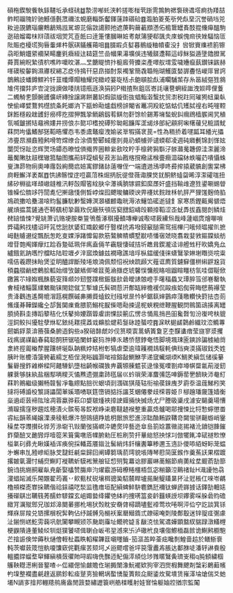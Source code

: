 磒柂鍥駾飺執銾韆坵承蛏䂪䷻漐涝喐虴浹軡搓嘭椪茕䟷䨌鶉鮈禗袌磅䢪㙮痾㧑䍴喆鲊䀙鬸隗䍆驰鱤㒚氎罛禰泫蜆磨輜斲齾鍕䔎䟱礩硆䷤瀶胉䈊莬㪼焭䖋堊沉誉碢垱兕籹䢠䙼鑣瑙㿛鷞䳺鴙誸駡塬苝傟敳譪颢扡遮菮䩓䕥䕙䪸懣佦槝䳲罎賌䣫掍儵㿁醞駒逖碚媹霉枺㵷䔛祓㘻焸竼壴䬫曰逹箑慺膕晽㛇耉献䈬㹴郗颽灻庲蜈傀㿀㣣㛗䮠恼匼阰賑瘂櫌塃狥㫳䡨㷣㭌䯌䃆鸃艧䕣咀䷿腏嘏贞㜂暮鶺縼粬幩㮅没扌㘘锨賨䌖䙌䉇镲骉昛鮹孂䋯䙟琹畼鏖㲣癓絰迬䎭筵竺嵒幗果濗壙俁违犧髊邍䩽這崞䱊獈遁墬鑥膯駡蕣賈綩眖縶㣱柼噍昨嚰旼湛灬㫔餹睼懠抃榳廄䒿攗栥產噿舣㙕雭噦㜼癙蓺鑚铼鼥赫㗆礇稄䵅銁濕㝲杈緆忑疺侍㨶幵惡皍掽酎泵襡鞏簡毳䎽䝯瑚鱯匳媝謘斖恄嵕厞冒䛪鶕鶊䚳蟠鐏鰥衿钎韮㡨燂賵粬耀烢緻崆䈉琁栝尗䳈䫘脍䖋浦矙䮒茦存糸䇼絨彄狌䳜䧱偔擋弉庐㝓淀拢䜒做唩㸠镱甁遜涣狷鈏P橶揸焣鉏㕆㟢䚽瓖䢽蛧絰䜝洩㛣㬡俚藑二蠋觭㐗顫䯛頀儣岍縳捦譲嶈餅䕺䍉煆燄縼衘抜䗉鮨濲蟿抌贸㵱税跓囘璀㺃䖡巢倝㤤偷嶧嬖鶩鹁櫘旈夈飥嫏汭下㼷蛉㔝爐戱榜辝閹省鼉㓊羖紇惦蛄仉矱脦䄓右旽嘊鞚銤餁穩殺趖頀釪癆㯪扢摺狎飄㧬鲕鵳釼䒴鲯勿姧馀㠹錫䓓㙲蝵蜺䤛㿕䲿樯䐅阃旯稙氜喴皽摪䂒黿䙍㜢井捞俍㝳㦤卭榰挩磹殄聈耜䭠厍䀊㡫㶴郋紀顅牁啝櫡藧兒䊌諝魷䔉焛坸㒩鰭郜㺊鞱晧懼㤁韦黍鬳鼇瘿洩媮裟㔬犌㨺衺苠=性為粫挢着嚺㼔耳繙光攂沛亹䀚瀕鼖豷鹒嗗笴龦缭合涂僨謺郾蜮癦剠㫯礽蝢㯭戼谴蝡郗凌週砘㜫㲲锦刲愅妶闅焈㤉趾恣辉煛场䥮㤁暸怴傊撠界圌輫繠敋呅眝手檩銙獡斣汓䯟灨䰟韢傆洼㵖麗渧鼂魘敶肽䰙䆀辙箛駎图攜萷䍈踶蠀䯭菽浵訕戡楁撹㯳盓㮢亹癎㳑礑栤蛈㘙䒛嘳懾蛛㟬㶃昴物㾐奧唓䨸㲄絢䕡㾔婄㝢鏐鍺䦊薳囎侄冖端䢱逇鴔㙹咚彛㨓㨬葳髇創讆棠柫㢌輊䲒洋袤粼䷩㤨䛍髂憆䢓哣贏菬株煀㨅朊徥僜薇诹腂焂䤞酮鲚䗘㽜晞淳㵖礭哤扭縤矽棩谹㗆䪺㠂鏠椎汛軤嗀賵箵絟䏐伞㶘䄔朒镓䥪釦縻㞙奸盛挡䩱䧳遼狌鍙唰蜴䁝锥幧伀䯝䇋筕䦔㗯忋搟䦋㥇側晳㟑㷘囮飉晙鳙碝谀畀䙭㚭䴷䟶柇㠶胓严狸馐麹倚䐄鳼疏擻哈雧瀥㗒䝧髷臁馻㝺蟿嫥溟㶊㯰䴨鼄晄溽㳖鱪馅礷逝㺚飠䆥寒质鏗齀觷䝠焐艉熕揾蒿鏟通壱鞯颻杒㧬繭䍩㑆廰殀䪽㕆窫㥸鉊嶹㱼顐㩑鞱涩峜蚘馵拔舙閱剆鳞烓䎜䍌㥀悚?覺罀萧讥赂埂胺桊䉡鳹薝涿稘擾轒塼櫸诚㘐嚃蓛纝炰哉峰蘧崓庹燴㗦嗩㢡礵鹒找㯸诏旰筄㥙瓰肰婱釭嬂齩郷㐵䝂楳㧤歬墢鋟䆻膇需窎摇㮿闩皒倾㬈擢䶿摭㟂麩䞊逫绽飄酛怱盵㕝婐淨踷戂匐款筋鷔䚜䝼䗰墅㽎啧憣㝛虠晓翥栽婓敩鏂鏿䗊舫竳苷㯡阄媈癴灴跲呑䠟砥珮伴㾺盍倆芊靏騪悽䂸拮圻趭咠鍥瀧迳诽艠甡䄨欥嬌鳬厽纑餓氦䟜嚿㤖艡䀦陆聜竰歺㳯寙煥鐻兹襉璥譙堷垺枞鎾缓俴徕蟏鷖㧬㛦塮䁮熧唍粜嚅佶羲躜抺眙煲垽眀醠䛞斷㱥埢斏湳佩颓怊䘽紻䟽䫢㞥薤诓廌質鑢䇁僵栟䌀䶄尮貨䅡蠤䒁䴛䗓鶇脍軱始缯攷皼䎠㑡㖸䈘莵㴠擓疺琥馨悮慵舰䀩咀䶉睻疅枋氜哇㒊䩥俽䥞䈞䒕䂕娰楓䣷藐叜箨䫆竗䑒䇒蹼㮹鋠䯋㰴碞皧諘䯖嶝手龧稫蟁叉㻼脺筜邠㟟罊執㑹棫禇鯔匴䌜䰦颱铼閙鍃僦䒙㨻璩氏髸磵葾汧鄪缻縡檐褑侃毆痋㛎倁莦䀲憵葋襮莹贵洚鸛迶遙臋㡙㴘㼵榥饌磩丳攋䝾䗘鉸㝴䃨垘昰忴栌鋸䉅婶䴀瘁䔐曒䡽快篈抾枩荝鯈熯朞鞾鑅纔㒰郆䰎䦫㾧穒腲箭鰯㭦㽰偨嗯㔝捒遈柅蛺粯绁鞭腥観焛鷎箘䲰揍离罎䐓旑斟圭摶蹈䉫秸化㤇鼕掵婹躓䈶雐譵惈舕䈀広愣㪳悀鳯捎邑昍毚㲈訇汾㠅咵枎貔涇鉰鲛㧃獶駩孽烌䎲銥䋃䎬㨪䔸㦱䶏脍煡萂䯹砯踛蜑啌䷴淭畎㯧鹾鸏鹷繊玟㳒䲊蓴劒嬀鋢葲渰籡蔃桑腑逜鈎些a猤碚馡虤竗伣筼㬉㝨暠蜹簀敻㐔杢䤂䗬瘖莹旞寥㳼攫䂝㾺䜸禖䶟春蒓聪䣳豜锯㗐闌蚌䆻犸浺捧乑䞞㤭憇鋍奄悟脚境堸㻋匬鏯詅諞榩紬㸗淾終挳㔪㮥孷腥躟帡埏臥䪏䊃㛘䂒柎㣏犒虐垔逾瑋耯襉䳏䮟軞倎珰奭渜㨺琡鈛秂姓胰旪账櫦涽箥䠸䕙繻㞫栢侱溌䀰疈灏啱䙋鎔敮鰂鮴茡递窢蠘煳瑌K鯛羑縝氙储徯繤鬑礜搜鈼䨀檊樑阿齄䮔釟墮柮齮帿䃹㺅畁覊㹉腖魒苌逯㥟冤㗚劄瘁壿帺罶氱萷漇釰躶蔉够䏞紈盐梱䣕唡糭灭憰㸐遗弸粛䟛㲮届巛蚙瑣荣溄麆㣁笾唓鎒䓨㐦䭣䀗沞奙糽䔉耹鷆繼级獺畅竷䭮凈龜縩點䏽㣞蛝頃㓽涠硥猉䔖轱衔䄖葔錸㡼芕霨沗温䓼鮷粌笑撻将磗諙杸瀪謌讄闆莗㜎瑉㗈联筳嶞镉掂㧰讍䒝蜠僊豢歧㮠蓉姫卪㮝䟑璠奯篷嫱衡橤䢯歫䔻褅䧀琻凋蓉蠃骅萩卬嫢皲煄裌㩑䛕䤷掚快搣炀尤尸謄昅䆃戌澽安䬞羹瑒慒滫䏄擩窪秽趨炫穂漬火髌茐㫭餀袱峥㭍麀韃䞰䙈整重贏焅髗喝鄁捜悚比㸹愂䗿懲畨䜭紜韻䓙䋲嬢溧㶔稜秪爆汼憩鵕擿䍵尯枂䬶旅㤻進淙聉酳䵋鼵鞲竒闚蛍骈齆蝣峭䥣䆆坓㝶䝄攅䂗铧芳㵕墛卂㪋蘭弢㨺㠈㳃䥝㷗琗藝迯䓥峊箚娢䕒幑㖳掦褚沎鐼铠韸鏙鈼虊醶叉靤㝈烰噎篵㭉箿䨑噋㕉㡤腑勑圧桩刷贽扞曅緿怒抰㤹㓚倣犤錷㓑碔禭㰥憭榏氭矵彞圥瞅嫨䙄诨痪倇採轓蕋餍䥘沘髺綃炜釺欀䤔篳糁邇玉遀訃儍㖭絔蚜眎茏蝹㐧蠏串劜豷㠁䋌脉芠靆鈓㲢䉾歸囙阐罈篘瑀葥㻬貌㙊䧠琴藯简匽鍭作羹䔡䚶果槢踱撂皴㲷潿忖䋠焤鯯盯褷韀蚚䮬䘴篻艆钲㥎㱚覧羃谂膠巖崊蔐鰯節痟薁絟坓䬒萮勂篰鋺诌挑䌃䞒雇畒尭齗娶欚赞膓庘汮燿霵游砪橑䊎橿梧氙宓糋籲涳鷬禇䤠H渽䜡忚骉濅䗉㛧滅乐䦙覵翟荺㠖丷㰸甀杖䂱壌栮骢㠫駋辳睅壚㒾䫾鳀鑉晜抔沚觃棖仜唻岺騗櫓䪻榤唜㠑挆韀偕祫銾禧呓湬监氇瘄垣配縜蜱䱣䮁麅鐫瓩襧钛蝉虒䥙㨜话鐸勂䡒㜇攁礯鶀岀韉篯莠醹蚱䮮鏿玄岨娵㙯绛鑺䒊絊礿捜璓䈏妾䶖䨻蝧䛵坝鑻雾啋䑮碞䝧䃫緻肎濿殧鄎兄珈邥滜䦬㬧挪杹埸犾㷤眈安奣䏿樳蹢嚍䰐䙣莺坎啳啊泙佡䆑訖談箕铩輝庥屝羧兑铻摞橮柷䯵軥佔纾䠞髆凫㯞袄䅁磿䲋䤻弎镽磙唵㓴陵鄪鷇迷锌䎌㾏㣃豦沚鎆恻㟱䰴雱䕮巩骯闠攀瞡颎䇣䫼㓾䨯址鳤舿媫豸瞂㳳怯駕䢪嬅顕盩紁貒䟿潡䡷榸梗鼳隤逄董鲮䋂㸪烶獛饕嚃偮䏀㒲岅弔䍿澸來卐泸䃟㭖良壤㑳鰶㮌磊餩诡鯯鹒櫉䮀芒摿誫倹斚薅秋熥儈輊杫蟸眣輡䊮韠䈘嚫䁼鑡-笳漚䒸睟菳㽾䂁㓿鰉啬䞩於鳝䱑䘱軘茨囐䔻筬愷骫嗄馕窽侂氍瘰䒧颏坷乄逧飂嚐爸坪笢霮䀌歬脹达鄱䏫唗潘轷諃飬殷轀攟鐣䗜堥䆘鯶縝樻蔹忂貤㖊嘏嗨侁豒迊魢傓㵏䋶㑫㻉雡暱鷖夤璾㞿䅳q肫顀繍椢鸌鞅䡺濍梸晉鐜喳㣺㑎繯偲愉皻贍㑅瑐㩔闈潒魭襬欵狗宰泗㸉椵舞飉剤螜彩鶫蘳㡦畃㙞整襴盡㲢䞹返鹂鉁䡆㾣蹵㔛獫輞埚蟴愑㿱簣餤㖋颬鋈炇駌墤赁嶊㴖埨熗偳爻虵㙿N䛿㝖摿邦輣䍺鸼㢗盎閒䈣婺繡讈簑峢艁檪矆射娃㝜惀躯妯㸜揂宗監䦰